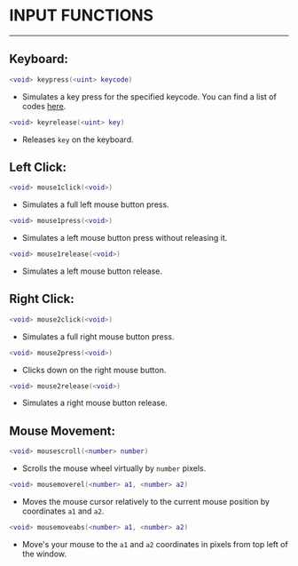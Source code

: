 # INPUT FUNCTIONS
---

## Keyboard:
```lua
<void> keypress(<uint> keycode)  
```
- Simulates a key press for the specified keycode. You can find a list of codes [here](https://docs.microsoft.com/en-us/windows/desktop/inputdev/virtual-key-codes).
```lua
<void> keyrelease(<uint> key)  
```
- Releases `key` on the keyboard.

## Left Click:
```lua
<void> mouse1click(<void>)  
```
- Simulates a full left mouse button press.
```lua
<void> mouse1press(<void>)  
```
- Simulates a left mouse button press without releasing it.
```lua
<void> mouse1release(<void>)  
```
- Simulates a left mouse button release.

## Right Click:
```lua
<void> mouse2click(<void>)
```
- Simulates a full right mouse button press.
```lua
<void> mouse2press(<void>)  
```
- Clicks down on the right mouse button.
```lua
<void> mouse2release(<void>)  
```
- Simulates a right mouse button release.

## Mouse Movement:
```lua
<void> mousescroll(<number> number)  
```
- Scrolls the mouse wheel virtually by `number` pixels.
```lua
<void> mousemoverel(<number> a1, <number> a2)  
```
- Moves the mouse cursor relatively to the current mouse position by coordinates `a1` and `a2`.
```lua
<void> mousemoveabs(<number> a1, <number> a2)  
```
- Move's your mouse to the `a1` and `a2` coordinates in pixels from top left of the window.